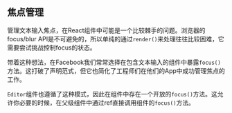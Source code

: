 ## 焦点管理

管理文本输入焦点，在React组件中可能是一个比较棘手的问题。浏览器的focus/blur API是不可避免的，所以单纯的通过`render()`来处理往往比较困难，它需要尝试挑战控制focus的状态。

带着这种想法，在Facebook我们常常选择在包含文本输入的组件中暴露`focus()`方法。这打破了声明范式，但它也简化了工程师们在他们的App中成功管理焦点的工作。

`Editor`组件也遵循了这种模式，因此在组件中存在一个开放的`focus()`方法。这允许你必要的时候，在父级组件中通过ref直接调用组件的`focus()`方法。

